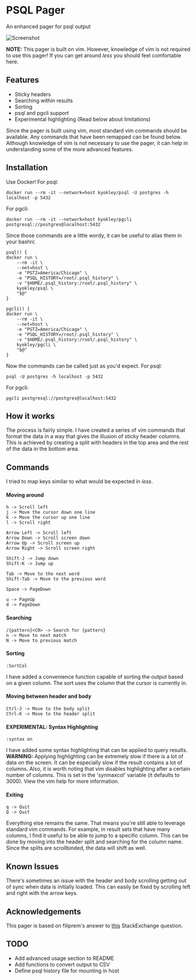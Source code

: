 # PSQL Pager

An enhanced pager for psql output

![Screenshot](/../screenshots/screenshots/output.gif?raw=true)

**NOTE:** This pager is built on vim. However, knowledge of vim is not required to use this pager! If you can get around *less* you should feel comfortable here.

## Features
- Sticky headers
- Searching within results
- Sorting
- psql and pgcli support
- Experimental highlighting (Read below about limitations)

Since the pager is built using vim, most standard vim commands should be available. Any commands that have been remapped can be found below. Although knowledge of vim is not necessary to use the pager, it can help in understanding some of the more advanced features.

## Installation
Use Docker!
For psql:
```
docker run --rm -it --network=host kyokley/psql -U postgres -h localhost -p 5432
```
For pgcli:
```
docker run --rm -it --network=host kyokley/pgcli postgresql://postgres@localhost:5432
```

Since those commands are a little wordy, it can be useful to alias them in your bashrc
```
psql() {
docker run \
    --rm -it \
    --net=host \
    -e "PGTZ=America/Chicago" \
    -e "PSQL_HISTORY=/root/.psql_history" \
    -v "$HOME/.psql_history:/root/.psql_history" \
    kyokley/psql \
    "$@"
}

pgcli() {
docker run \
    --rm -it \
    --net=host \
    -e "PGTZ=America/Chicago" \
    -e "PSQL_HISTORY=/root/.psql_history" \
    -v "$HOME/.psql_history:/root/.psql_history" \
    kyokley/pgcli \
    "$@"
}
```
Now the commands can be called just as you'd expect.
For psql:
```
psql -U postgres -h localhost -p 5432
```
For pgcli:
```
pgcli postgresql://postgres@localhost:5432
```

## How it works
The process is fairly simple. I have created a series of vim commands that format the data in a way that gives the illusion of sticky header columns. This is achieved by creating a split with headers in the top area and the rest of the data in the bottom area.

## Commands
I tried to map keys similar to what would be expected in *less*.

#### Moving around
```
h -> Scroll left
j -> Move the cursor down one line
k -> Move the cursor up one line
l -> Scroll right

Arrow Left -> Scroll left
Arrow Down -> Scroll screen down
Arrow Up -> Scroll screen up
Arrow Right -> Scroll screen right

Shift-J -> Jump down
Shift-K -> Jump up

Tab -> Move to the next word
Shift-Tab -> Move to the previous word

Space -> PageDown

u -> PageUp
d -> PageDown
```

#### Searching
```
/{pattern}<CR> -> Search for {pattern}
n -> Move to next match
N -> Move to previous match
```

#### Sorting
```
:SortCol
```
I have added a convenience function capable of sorting the output based on a given column. The sort uses the column that the cursor is currently in.

#### Moving between header and body
```
Ctrl-J -> Move to the body split
Ctrl-K -> Move to the header split
```

#### EXPERIMENTAL: Syntax Highlighting
```
:syntax on
```
I have added some syntax highlighting that can be applied to query results. **WARNING:** Applying highlighting can be extremely slow if there is a lot of data on the screen. It can be especially slow if the result contains a lot of columns. Also, it is worth noting that vim disables highlighting after a certain number of columns. This is set in the 'synmaxcol' variable (it defaults to 3000). View the vim help for more information.

#### Exiting
```
q -> Quit
Q -> Quit
```

Everything else remains the same. That means you're still able to leverage standard vim commands. For example, in result sets that have many columns, I find it useful to be able to jump to a specific column. This can be done by moving into the header split and searching for the column name. Since the splits are scrollbinded, the data will shift as well.

## Known Issues
There's sometimes an issue with the header and body scrolling getting out of sync when data is initially loaded. This can easily be fixed by scrolling left and right with the arrow keys.

## Acknowledgements
This pager is based on filiprem's answer to [this](http://unix.stackexchange.com/a/27840) StackExchange question.

## TODO
 - Add advanced usage section to README
 - Add functions to convert output to CSV
 - Define psql history file for mounting in host
